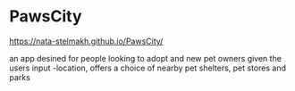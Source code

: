 # PawsCity
https://nata-stelmakh.github.io/PawsCity/

an app desined for people looking to adopt and new pet owners
given the users input -location, offers a choice of nearby pet shelters, pet stores and parks
